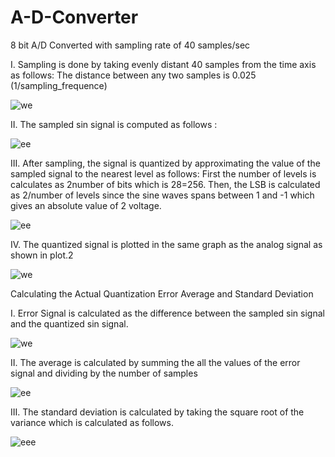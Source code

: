 # A-D-Converter

8 bit A/D Converted with sampling rate of 40 samples/sec </br>

I.	Sampling is done by taking evenly distant 40 samples from the time axis as follows: 
The distance between any two samples is 0.025 (1/sampling_frequence) </br>

![we](https://user-images.githubusercontent.com/25064257/48903753-15398980-ee65-11e8-90f8-f7a877b3345f.png)

II.	The sampled sin signal is computed as follows : </br>

![ee](https://user-images.githubusercontent.com/25064257/48903770-22ef0f00-ee65-11e8-9a98-f164f7fd4b76.png)

III.	After sampling, the signal is quantized by approximating the value of the sampled signal to the nearest level as follows:
First the number of levels is calculates as 2number of bits which is 28=256. Then, the LSB is calculated as 2/number of levels since the sine waves spans between 1 and -1 which gives an absolute value of 2 voltage. </br>

![ee](https://user-images.githubusercontent.com/25064257/48903841-52058080-ee65-11e8-869c-ba6363d89c48.png)

IV.	The quantized signal is plotted in the same graph as the analog signal as shown in plot.2

![we](https://user-images.githubusercontent.com/25064257/48903849-56319e00-ee65-11e8-9458-5da22f837f67.png)


Calculating the Actual Quantization Error Average  and Standard Deviation

I.	Error Signal is calculated as the difference between the sampled sin signal and the quantized sin signal. </br>

![we](https://user-images.githubusercontent.com/25064257/48903990-b1fc2700-ee65-11e8-915d-5adbd9410a21.png)

II.	The average is calculated by summing the all the values of the error signal and dividing by the number of samples</br>

![ee](https://user-images.githubusercontent.com/25064257/48903994-b58fae00-ee65-11e8-826b-1c6fc3c084ec.png)


III.	The standard deviation is calculated by taking the square root of the variance which is calculated as follows.</br>

![eee](https://user-images.githubusercontent.com/25064257/48903999-b9bbcb80-ee65-11e8-99f5-72c96235ab67.png)
